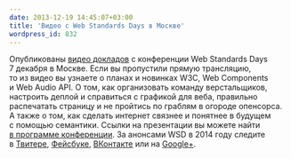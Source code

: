 ```yaml
---
date: 2013-12-19 14:45:07+03:00
title: 'Видео с Web Standards Days в Москве'
wordpress_id: 832
---
```


Опубликованы [видео докладов][1] с конференции Web Standards Days 7 декабря в Москве. Если вы пропустили прямую трансляцию, то из видео вы узнаете о планах и новинках W3C, Web Components и Web Audio API. О том, как организовать команду верстальщиков, настроить деплой и справиться с графикой для веба, правильно распечатать страницу и не пройтись по граблям в огороде опенсорса. А также о том, как сделать интернет связнее и понятнее в будущем с помощью семантики. Ссылки на презентации вы можете найти [в программе конференции][2]. За анонсами WSD в 2014 году следите в [Твитере][3], [Фейсбуке][4], [ВКонтакте][5] или на [Google+][6].

[1]: http://video.yandex.ru/users/ya-events/collection/135/
[2]: http://webstandardsdays.ru/2013/12/07/#schedule
[3]: https://twitter.com/webstandards_ru
[4]: http://fb.com/webstandardsru
[5]: http://vk.com/webstandards_ru
[6]: https://plus.google.com/+Web-standardsRu/posts
